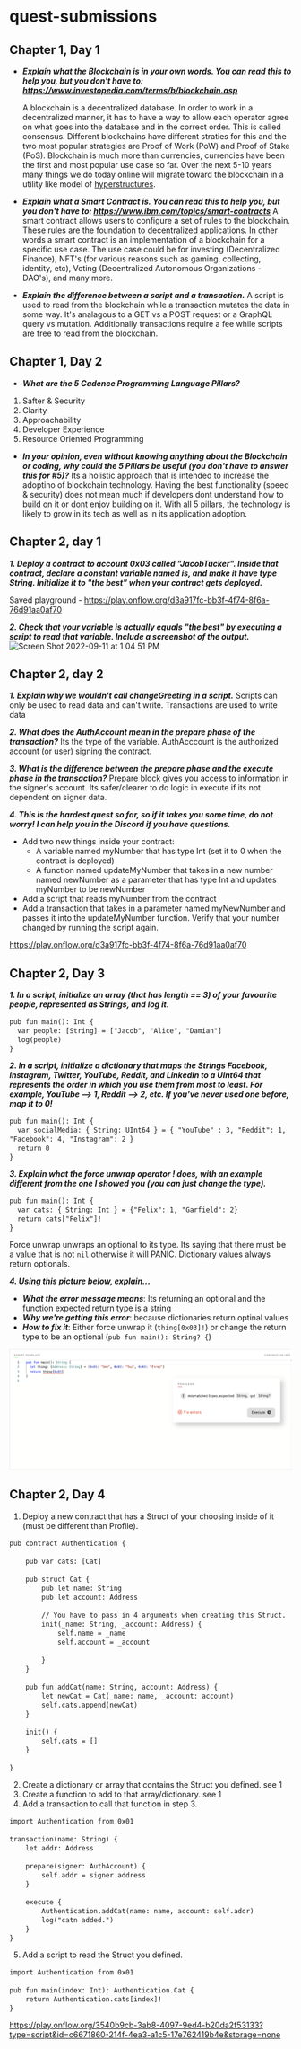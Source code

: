 # quest-submissions

## Chapter 1, Day 1
 - ***Explain what the Blockchain is in your own words. You can read this to help you, but you don't have to: https://www.investopedia.com/terms/b/blockchain.asp***
 
   A blockchain is a decentralized database. In order to work in a decentralized manner, it has to have a way to allow each operator agree on what goes into the database and in the correct order. This is called consensus.  Different blockchains have different straties for this and the two most popular strategies are Proof of Work (PoW) and Proof of Stake (PoS). Blockchain is much more than currencies, currencies have been the first and most popular use case so far.  Over the next 5-10 years many things we do today online will migrate toward the blockchain in a utility like model of [hyperstructures](https://jacob.energy/hyperstructures.html).

 - ***Explain what a Smart Contract is. You can read this to help you, but you don't have to: https://www.ibm.com/topics/smart-contracts***
  A smart contract allows users to configure a set of rules to the blockchain.  These rules are the foundation to decentralized applications.  In other words a smart contract is an implementation of a blockchain for a specific use case.  The use case could be for investing (Decentralized Finance), NFT's (for various reasons such as gaming, collecting, identity, etc), Voting (Decentralized Autonomous Organizations - DAO's), and many more.

 - ***Explain the difference between a script and a transaction.***
 A script is used to read from the blockchain while a transaction mutates the data in some way.  It's analagous to a GET vs a POST request or a GraphQL query vs mutation.  Additionally transactions require a fee while scripts are free to read from the blockchain.


## Chapter 1, Day 2
 - ***What are the 5 Cadence Programming Language Pillars?***
  1. Safter & Security
  2. Clarity
  3. Approachability
  4. Developer Experience
  5. Resource Oriented Programming

 - ***In your opinion, even without knowing anything about the Blockchain or coding, why could the 5 Pillars be useful (you don't have to answer this for #5)?***
  Its a holistic approach that is intended to increase the adoptino of blockchain technology.  Having the best functionality (speed & security) does not mean much if developers dont understand how to build on it or dont enjoy building on it.  With all 5 pillars, the technology is likely to grow in its tech as well as in its application adoption.

## Chapter 2, day 1
***1. Deploy a contract to account 0x03 called "JacobTucker". Inside that contract, declare a constant variable named is, and make it have type String. Initialize it to "the best" when your contract gets deployed.***

Saved playground - https://play.onflow.org/d3a917fc-bb3f-4f74-8f6a-76d91aa0af70

***2. Check that your variable is actually equals "the best" by executing a script to read that variable. Include a screenshot of the output.***
![Screen Shot 2022-09-11 at 1 04 51 PM](https://user-images.githubusercontent.com/666455/189540047-e7a96dd5-0aa0-4085-947c-8e7fc4ab8c2f.png)


## Chapter 2, day 2


***1. Explain why we wouldn't call changeGreeting in a script.***
Scripts can only be used to read data and can't write. Transactions are used to write data

***2. What does the AuthAccount mean in the prepare phase of the transaction?***
Its the type of the variable.  AuthAcccount is the authorized account (or user) signing the contract.

***3. What is the difference between the prepare phase and the execute phase in the transaction?***
Prepare block gives you access to information in the signer's account. Its safer/clearer to do logic in execute if its not dependent on signer data.

***4. This is the hardest quest so far, so if it takes you some time, do not worry! I can help you in the Discord if you have questions.***

- Add two new things inside your contract:
  - A variable named myNumber that has type Int (set it to 0 when the contract is deployed)
  - A function named updateMyNumber that takes in a new number named newNumber as a parameter that has type Int and updates myNumber to be newNumber
- Add a script that reads myNumber from the contract
- Add a transaction that takes in a parameter named myNewNumber and passes it into the updateMyNumber function. Verify that your number changed by running the script again.

https://play.onflow.org/d3a917fc-bb3f-4f74-8f6a-76d91aa0af70

## Chapter 2, Day 3

***1. In a script, initialize an array (that has length == 3) of your favourite people, represented as Strings, and log it.***
```
pub fun main(): Int {
  var people: [String] = ["Jacob", "Alice", "Damian"]
  log(people)
}
```

***2. In a script, initialize a dictionary that maps the Strings Facebook, Instagram, Twitter, YouTube, Reddit, and LinkedIn to a UInt64 that represents the order in which you use them from most to least. For example, YouTube --> 1, Reddit --> 2, etc. If you've never used one before, map it to 0!***
```cadence
pub fun main(): Int {
  var socialMedia: { String: UInt64 } = { "YouTube" : 3, "Reddit": 1, "Facebook": 4, "Instagram": 2 }
  return 0
}
```

***3. Explain what the force unwrap operator ! does, with an example different from the one I showed you (you can just change the type).***
```cadence
pub fun main(): Int {
  var cats: { String: Int } = {"Felix": 1, "Garfield": 2}
  return cats["Felix"]!
}
```
Force unwrap unwraps an optional to its type.  Its saying that there must be a value that is not `nil` otherwise it will PANIC. Dictionary values always return optionals.

***4. Using this picture below, explain...***
 - ***What the error message means***: Its returning an optional and the function expected return type is a string
 - ***Why we're getting this error***: because dictionaries return optinal values
 - ***How to fix it***: Either force unwrap it (`thing[0x03]!`) or change the return type to be an optional (`pub fun main(): String? {`)  

![img](https://github.com/emerald-dao/beginner-cadence-course/raw/main/chapter2.0/images/wrongcode.png)

## Chapter 2, Day 4


1. Deploy a new contract that has a Struct of your choosing inside of it (must be different than Profile).
```cadence
pub contract Authentication {

    pub var cats: [Cat]
    
    pub struct Cat {
        pub let name: String
        pub let account: Address

        // You have to pass in 4 arguments when creating this Struct.
        init(_name: String, _account: Address) {
            self.name = _name
            self.account = _account

        }
    }

    pub fun addCat(name: String, account: Address) {
        let newCat = Cat(_name: name, _account: account)
        self.cats.append(newCat)
    }

    init() {
        self.cats = []
    }

}
```
2. Create a dictionary or array that contains the Struct you defined.
see 1
3. Create a function to add to that array/dictionary.
see 1
4. Add a transaction to call that function in step 3.
```cadence
import Authentication from 0x01

transaction(name: String) {
    let addr: Address

    prepare(signer: AuthAccount) {
        self.addr = signer.address
    }

    execute {
        Authentication.addCat(name: name, account: self.addr)
        log("catn added.")
    }
}
```
5. Add a script to read the Struct you defined.
```cadence
import Authentication from 0x01

pub fun main(index: Int): Authentication.Cat {
    return Authentication.cats[index]!
}
```

https://play.onflow.org/3540b9cb-3ab8-4097-9ed4-b20da2f53133?type=script&id=c6671860-214f-4ea3-a1c5-17e762419b4e&storage=none
